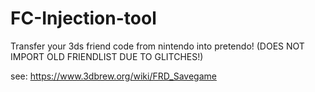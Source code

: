 # FC-Injection-tool
Transfer your 3ds friend code from nintendo into pretendo! (DOES NOT IMPORT OLD FRIENDLIST DUE TO GLITCHES!)

see: https://www.3dbrew.org/wiki/FRD_Savegame
